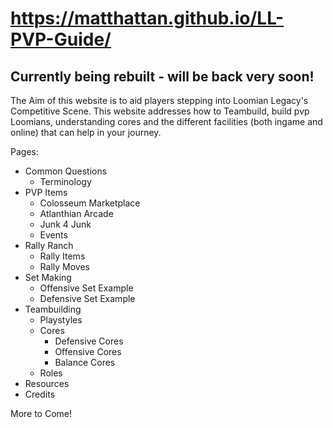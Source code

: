 # https://matthattan.github.io/LL-PVP-Guide/

## Currently being rebuilt - will be back very soon!

The Aim of this website is to aid players stepping into Loomian Legacy's Competitive Scene. 
This website addresses how to Teambuild, build pvp Loomians, understanding cores and the different facilities (both ingame and online) that can help in your journey. 

Pages:
- Common Questions
    - Terminology
- PVP Items
    - Colosseum Marketplace
    - Atlanthian Arcade
    - Junk 4 Junk
    - Events
- Rally Ranch
    - Rally Items
    - Rally Moves
- Set Making
    - Offensive Set Example
    - Defensive Set Example
- Teambuilding
    - Playstyles
    - Cores
        - Defensive Cores
        - Offensive Cores
        - Balance Cores
    - Roles
- Resources
- Credits

More to Come!
